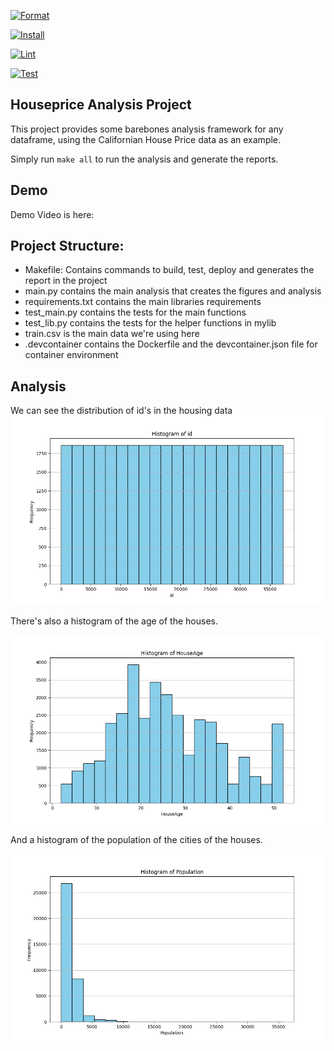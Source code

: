 [![Format](https://github.com/nogibjj/CPYang-IP1/actions/workflows/format.yml/badge.svg)](https://github.com/nogibjj/CPYang-IP1/actions/workflows/format.yml)

[![Install](https://github.com/nogibjj/CPYang-IP1/actions/workflows/install.yml/badge.svg)](https://github.com/nogibjj/CPYang-IP1/actions/workflows/install.yml)

[![Lint](https://github.com/nogibjj/CPYang-IP1/actions/workflows/lint.yml/badge.svg)](https://github.com/nogibjj/CPYang-IP1/actions/workflows/lint.yml)

[![Test](https://github.com/nogibjj/CPYang-IP1/actions/workflows/test.yml/badge.svg)](https://github.com/nogibjj/CPYang-IP1/actions/workflows/test.yml)

## Houseprice Analysis Project

This project provides some barebones analysis framework for any dataframe, using the Californian House Price data as an example.

Simply run `make all` to run the analysis and generate the reports. 


## Demo

Demo Video is here: 

## Project Structure:
- Makefile: Contains commands to build, test, deploy and generates the report in the project
- main.py contains the main analysis that creates the figures and analysis
- requirements.txt contains the main libraries requirements
- test_main.py contains the tests for the main functions
- test_lib.py contains the tests for the helper functions in mylib
- train.csv is the main data we're using here
- .devcontainer contains the Dockerfile and the devcontainer.json file for container environment

## Analysis

We can see the distribution of id's in the housing data
 ![Figure](hist_id.png)

There's also a histogram of the age of the houses.

![Age Histogram](hist_HouseAge.png)

And a histogram of the population of the cities of the houses.

![Age Histogram](hist_Population.png)




